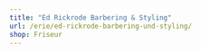 ```yaml
---
title: "Ed Rickrode Barbering & Styling"
url: /erie/ed-rickrode-barbering-und-styling/
shop: Friseur
---
```

